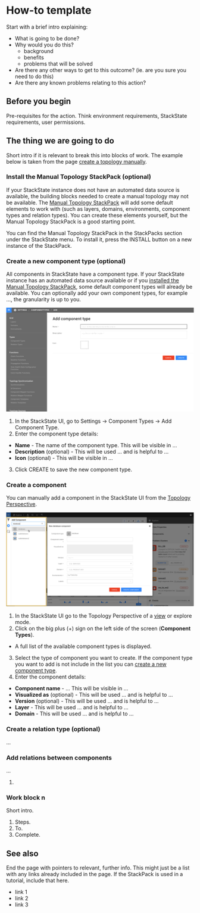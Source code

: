 # How-to template

Start with a brief intro explaining:
- What is going to be done?
- Why would you do this?
  - background
  - benefits
  - problems that will be solved
- Are there any other ways to get to this outcome? (ie. are you sure you need to do this)
- Are there any known problems relating to this action?

## Before you begin

Pre-requisites for the action. Think environment requirements, StackState requirements, user permissions.

## The thing we are going to do

Short intro if it is relevant to break this into blocks of work. The example below is taken from the page [create a topology manually](/configure/how_to_create_manual_topology.md).

### Install the Manual Topology StackPack (optional)

If your StackState instance does not have an automated data source is available, the building blocks needed to create a manual topology may not be available. The [Manual Topology StackPack](/stackpacks/integrations/manualtopo.md) will add some default elements to work with (such as layers, domains, environments, component types and relation types). You can create these elements yourself, but the Manual Topology StackPack is a good starting point.

You can find the Manual Topology StackPack in the StackPacks section under the StackState menu. To install it, press the INSTALL button on a new instance of the StackPack.

### Create a new component type (optional)

All components in StackState have a component type. If your StackState instance has an automated data source available or if you [installed the Manual Topology StackPack](#install-the-manual-topology-stackpack-optional), some default component types will already be available. You can optionally add your own component types, for example ..., the granularity is up to you.

![Add component type screen](../.gitbook/assets/add_comp_type.png)

1. In the StackState UI, go to Settings -> Component Types -> Add Component Type.
2. Enter the component type details:
  - **Name** - The name of the component type. This will be visible in ...
  - **Description** (optional) - This will be used ... and is helpful to ...
  - **Icon** (optional) - This will be visible in ...
3. Click CREATE to save the new component type.

### Create a component

You can manually add a component in the StackState UI from the [Topology Perspective](/use/perspectives/topology-perspective.md).

![Add new component](../.gitbook/assets/new_component.png)

1. In the StackState UI go to the Topology Perspective of a [view](/use/views.md) or explore mode.
2. Click on the big plus (+) sign on the left side of the screen (**Component Types**).
  - A full list of the available component types is displayed.
3. Select the type of component you want to create. If the component type you want to add is not include in the list you can [create a new component type](#create-a-component-type-optional).
4. Enter the component details:
  - **Component name** - ...  This will be visible in ...
  - **Visualized as** (optional) - This will be used ... and is helpful to ...
  - **Version** (optional) - This will be used ... and is helpful to ...
  - **Layer** - This will be used ... and is helpful to ...
  - **Domain** - This will be used ... and is helpful to ...

### Create a relation type (optional)

...

### Add relations between components

...

1.

### Work block n

Short intro.

1. Steps.
2. To.
3. Complete.



## See also

End the page with pointers to relevant, further info. This might just be a list with any links already included in the page. If the StackPack is used in a tutorial, include that here.

- link 1
- link 2
- link 3

